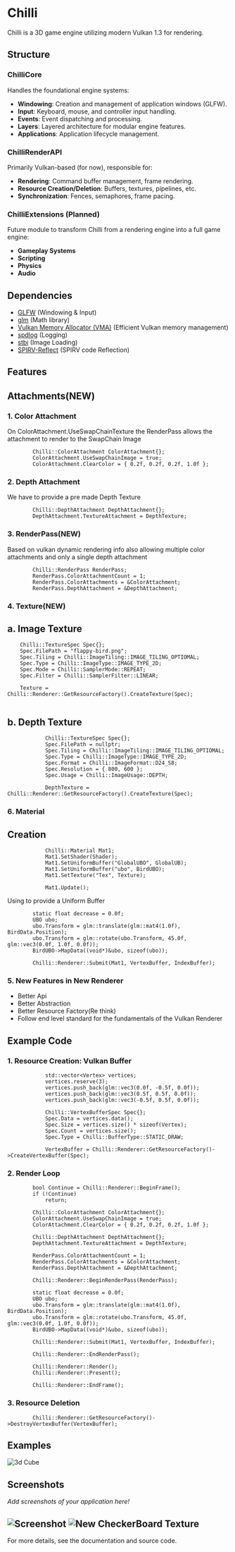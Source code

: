 # Chilli

Chilli is a 3D game engine utilizing modern Vulkan 1.3 for rendering.

## Structure

### ChilliCore
Handles the foundational engine systems:
- **Windowing**: Creation and management of application windows (GLFW).
- **Input**: Keyboard, mouse, and controller input handling.
- **Events**: Event dispatching and processing.
- **Layers**: Layered architecture for modular engine features.
- **Applications**: Application lifecycle management.

### ChilliRenderAPI
Primarily Vulkan-based (for now), responsible for:
- **Rendering**: Command buffer management, frame rendering.
- **Resource Creation/Deletion**: Buffers, textures, pipelines, etc.
- **Synchronization**: Fences, semaphores, frame pacing.

### ChilliExtensions (Planned)
Future module to transform Chilli from a rendering engine into a full game engine:
- **Gameplay Systems**
- **Scripting**
- **Physics**
- **Audio**

## Dependencies

- [GLFW](https://www.glfw.org/) (Windowing & Input)
- [glm](https://github.com/g-truc/glm) (Math library)
- [Vulkan Memory Allocator (VMA)](https://github.com/GPUOpen-LibrariesAndSDKs/VulkanMemoryAllocator) (Efficient Vulkan memory management)
- [spdlog](https://github.com/gabime/spdlog) (Logging)
- [stbi](https://github.com/nothings/stb.git) (Image Loading)
- [SPIRV-Reflect](https://github.com/KhronosGroup/SPIRV-Reflect.git) (SPIRV code Reflection)

## Features 

## Attachments(NEW)

### 1. Color Attachment

On ColorAttachment.UseSwapChainTexture the RenderPass allows the attachment to render to the SwapChain Image

````````
		Chilli::ColorAttachment ColorAttachment{};
		ColorAttachment.UseSwapChainImage = true;
		ColorAttachment.ClearColor = { 0.2f, 0.2f, 0.2f, 1.0f };
````````

### 2. Depth Attachment

We have to provide a pre made Depth Texture

````````
		Chilli::DepthAttachment DepthAttachment{};
		DepthAttachment.TextureAttachment = DepthTexture;
````````

### 3. RenderPass(NEW)

Based on vulkan dynamic rendering info also allowing multiple color attachments and only a single depth attachment

````````
		Chilli::RenderPass RenderPass;
		RenderPass.ColorAttachmentCount = 1;
		RenderPass.ColorAttachments = &ColorAttachment;
		RenderPass.DepthAttachment = &DepthAttachment;
````````

### 4. Texture(NEW)

## a. Image Texture

````````
	Chilli::TextureSpec Spec{};
	Spec.FilePath = "flappy-bird.png";
	Spec.Tiling = Chilli::ImageTiling::IMAGE_TILING_OPTIOMAL;
	Spec.Type = Chilli::ImageType::IMAGE_TYPE_2D;
	Spec.Mode = Chilli::SamplerMode::REPEAT;
	Spec.Filter = Chilli::SamplerFilter::LINEAR;

	Texture = Chilli::Renderer::GetResourceFactory().CreateTexture(Spec);
		
````````

## b. Depth Texture

````````
			Chilli::TextureSpec Spec{};
			Spec.FilePath = nullptr;
			Spec.Tiling = Chilli::ImageTiling::IMAGE_TILING_OPTIOMAL;
			Spec.Type = Chilli::ImageType::IMAGE_TYPE_2D;
			Spec.Format = Chilli::ImageFormat::D24_S8;
			Spec.Resolution = { 800, 600 };
			Spec.Usage = Chilli::ImageUsage::DEPTH;

			DepthTexture = Chilli::Renderer::GetResourceFactory().CreateTexture(Spec);
````````

### 6. Material

## Creation
````````
			Chilli::Material Mat1;
			Mat1.SetShader(Shader);
			Mat1.SetUniformBuffer("GlobalUBO", GlobalUB);
			Mat1.SetUniformBuffer("ubo", BirdUBO);
			Mat1.SetTexture("Tex", Texture);

			Mat1.Update();
````````

Using to provide a Uniform Buffer

````````
		static float decrease = 0.0f;
		UBO ubo;
		ubo.Transform = glm::translate(glm::mat4(1.0f), BirdData.Position);
		ubo.Transform = glm::rotate(ubo.Transform, 45.0f, glm::vec3(0.0f, 1.0f, 0.0f));
		BirdUBO->MapData((void*)&ubo, sizeof(ubo));

		Chilli::Renderer::Submit(Mat1, VertexBuffer, IndexBuffer);
````````

### 5. New Features in New Renderer
- Better Api 
- Better Abstraction
- Better Resource Factory(Re think)
- Follow end level standard for the fundamentals of the Vulkan Renderer

## Example Code

### 1. Resource Creation: Vulkan Buffer

````````
			std::vector<Vertex> vertices;
			vertices.reserve(3);
			vertices.push_back(glm::vec3(0.0f, -0.5f, 0.0f));
			vertices.push_back(glm::vec3(0.5f, 0.5f, 0.0f));
			vertices.push_back(glm::vec3(-0.5f, 0.5f, 0.0f));

			Chilli::VertexBufferSpec Spec{};
			Spec.Data = vertices.data();
			Spec.Size = vertices.size() * sizeof(Vertex);
			Spec.Count = vertices.size();
			Spec.Type = Chilli::BufferType::STATIC_DRAW;

			VertexBuffer = Chilli::Renderer::GetResourceFactory()->CreateVertexBuffer(Spec);
````````

### 2. Render Loop

````````
		bool Continue = Chilli::Renderer::BeginFrame();
		if (!Continue)
			return;

		Chilli::ColorAttachment ColorAttachment{};
		ColorAttachment.UseSwapChainImage = true;
		ColorAttachment.ClearColor = { 0.2f, 0.2f, 0.2f, 1.0f };

		Chilli::DepthAttachment DepthAttachment{};
		DepthAttachment.TextureAttachment = DepthTexture;

		RenderPass.ColorAttachmentCount = 1;
		RenderPass.ColorAttachments = &ColorAttachment;
		RenderPass.DepthAttachment = &DepthAttachment;

		Chilli::Renderer::BeginRenderPass(RenderPass);

		static float decrease = 0.0f;
		UBO ubo;
		ubo.Transform = glm::translate(glm::mat4(1.0f), BirdData.Position);
		ubo.Transform = glm::rotate(ubo.Transform, 45.0f, glm::vec3(0.0f, 1.0f, 0.0f));
		BirdUBO->MapData((void*)&ubo, sizeof(ubo));

		Chilli::Renderer::Submit(Mat1, VertexBuffer, IndexBuffer);

		Chilli::Renderer::EndRenderPass();

		Chilli::Renderer::Render();
		Chilli::Renderer::Present();

		Chilli::Renderer::EndFrame();
````````

### 3. Resource Deletion

````````
		Chilli::Renderer::GetResourceFactory()->DestroyVertexBuffer(VertexBuffer);
````````

## Examples
![3d Cube ](Screenshots/image-2.png)

## Screenshots

_Add screenshots of your application here!_

![Screenshot](Screenshots/image.png)
![New CheckerBoard Texture](Screenshots/image-1.png)
---

For more details, see the documentation and source code.
